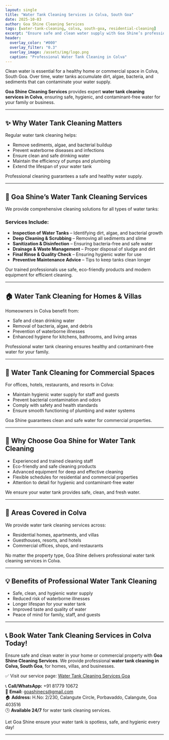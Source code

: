 ```yaml
---
layout: single
title: "Water Tank Cleaning Services in Colva, South Goa"
date: 2025-10-03
author: Goa Shine Cleaning Services
tags: [water-tank-cleaning, colva, south-goa, residential-cleaning]
excerpt: "Ensure safe and clean water supply with Goa Shine’s professional water tank cleaning services in Colva, South Goa."
header:
  overlay_color: "#000"
  overlay_filter: "0.3"
  overlay_image: /assets/img/logo.png
  caption: "Professional Water Tank Cleaning in Colva"
---
```


Clean water is essential for a healthy home or commercial space in Colva, South Goa. Over time, water tanks accumulate dirt, algae, bacteria, and sediments that can contaminate your water supply.  

**Goa Shine Cleaning Services** provides expert **water tank cleaning services in Colva**, ensuring safe, hygienic, and contaminant-free water for your family or business.

---

## ✨ Why Water Tank Cleaning Matters
Regular water tank cleaning helps:  
- Remove sediments, algae, and bacterial buildup  
- Prevent waterborne diseases and infections  
- Ensure clean and safe drinking water  
- Maintain the efficiency of pumps and plumbing  
- Extend the lifespan of your water tank  

Professional cleaning guarantees a safe and healthy water supply.

---

## 🌟 Goa Shine’s Water Tank Cleaning Services
We provide comprehensive cleaning solutions for all types of water tanks:

### Services Include:
- **Inspection of Water Tanks** – Identifying dirt, algae, and bacterial growth  
- **Deep Cleaning & Scrubbing** – Removing all sediments and slime  
- **Sanitization & Disinfection** – Ensuring bacteria-free and safe water  
- **Drainage & Waste Management** – Proper disposal of sludge and dirt  
- **Final Rinse & Quality Check** – Ensuring hygienic water for use  
- **Preventive Maintenance Advice** – Tips to keep tanks clean longer  

Our trained professionals use safe, eco-friendly products and modern equipment for efficient cleaning.

---

## 🏠 Water Tank Cleaning for Homes & Villas
Homeowners in Colva benefit from:  
- Safe and clean drinking water  
- Removal of bacteria, algae, and debris  
- Prevention of waterborne illnesses  
- Enhanced hygiene for kitchens, bathrooms, and living areas  

Professional water tank cleaning ensures healthy and contaminant-free water for your family.

---

## 🏢 Water Tank Cleaning for Commercial Spaces
For offices, hotels, restaurants, and resorts in Colva:  
- Maintain hygienic water supply for staff and guests  
- Prevent bacterial contamination and odors  
- Comply with safety and health standards  
- Ensure smooth functioning of plumbing and water systems  

Goa Shine guarantees clean and safe water for commercial properties.

---

## 🚿 Why Choose Goa Shine for Water Tank Cleaning
- Experienced and trained cleaning staff  
- Eco-friendly and safe cleaning products  
- Advanced equipment for deep and effective cleaning  
- Flexible schedules for residential and commercial properties  
- Attention to detail for hygienic and contaminant-free water  

We ensure your water tank provides safe, clean, and fresh water.

---

## 📍 Areas Covered in Colva
We provide water tank cleaning services across:  
- Residential homes, apartments, and villas  
- Guesthouses, resorts, and hotels  
- Commercial offices, shops, and restaurants  

No matter the property type, Goa Shine delivers professional water tank cleaning services in Colva.

---

## 💡 Benefits of Professional Water Tank Cleaning
- Safe, clean, and hygienic water supply  
- Reduced risk of waterborne illnesses  
- Longer lifespan for your water tank  
- Improved taste and quality of water  
- Peace of mind for family, staff, and guests  

---

## 📞 Book Water Tank Cleaning Services in Colva Today!
Ensure safe and clean water in your home or commercial property with **Goa Shine Cleaning Services**. We provide professional **water tank cleaning in Colva, South Goa**, for homes, villas, and businesses.  

✅ Visit our service page: [Water Tank Cleaning Services Goa](https://www.goashinecs.com/water-tank-cleaning-goa.html)  

📞 **Call/WhatsApp:** +91 81779 10672  
📧 **Email:** goashinecs@gmail.com  
🏠 **Address:** H.No: 2/230, Calangute Circle, Porbavaddo, Calangute, Goa 403516  
🕒 **Available 24/7** for water tank cleaning services.  

Let Goa Shine ensure your water tank is spotless, safe, and hygienic every day!  

---
